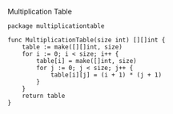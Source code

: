 Multiplication Table

    package multiplicationtable
    
    func MultiplicationTable(size int) [][]int {
        table := make([][]int, size)
        for i := 0; i < size; i++ {
            table[i] = make([]int, size)
            for j := 0; j < size; j++ {
                table[i][j] = (i + 1) * (j + 1)
            }
        }
        return table
    }
